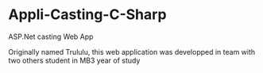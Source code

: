 # Appli-Casting-C-Sharp
ASP.Net casting Web App

Originally named Trululu, this web application was developped in team with two others student in MB3 year of study
